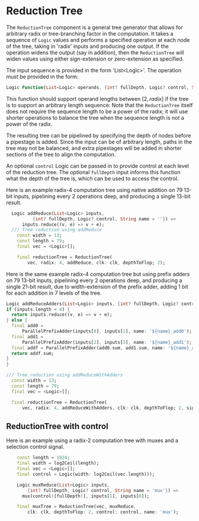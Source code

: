 # Reduction Tree

The `ReductionTree` component is a general tree generator that allows for arbitrary radix or tree-branching factor in the computation.  It takes a sequence of `Logic` values and performs a specified operation at each node of the tree, taking in 'radix' inputs and producing one output.  If the operation widens the output (say in addition), then the `ReductionTree` will widen values using either sign-extension or zero-extension as specified.

The input sequence is provided in the form 'List\<Logic\>'.  The operation must be provided in the form:

 ```dart
 Logic Function(List<Logic> operands, {int? fullDepth, Logic? control, String name})
 ```

 This function should support operand lengths between $[2,radix]$ if the tree is to support an arbitrary length sequence: Note that the `ReductionTree` itself does not require the sequence length to be a power of the radix; it will use shorter operations to balance the tree when the sequence length is not a power of the radix.

The resulting tree can be pipelined by specifying the depth of nodes before a pipestage is added.  Since the input can be of arbitrary length, paths in the tree may not be balanced, and extra pipestages will be added in shorter sections of the tree to align the computation.

An optional `control` Logic can be passed in to provide control at each level of the reduction tree. The optional `fullDepth` input informs this function what the depth of the tree is, which can be used to access the control.

Here is an example radix-4 computation tree using native addition on 79 13-bit inputs, pipelining every 2 operations deep, and producing a single 13-bit result.

```dart
  Logic addReduce(List<Logic> inputs,
          {int? fullDepth, Logic? control, String name = ''}) =>
      inputs.reduce((v, e) => v + e);
  /// Tree reduction using addReduce
    const width = 13;
    const length = 79;
    final vec = <Logic>[];

    final reductionTree = ReductionTree(
        vec, radix: 4, addReduce, clk: clk, depthToFlop; 2);
  ```

Here is the same example radix-4 computation tree but using prefix adders on 79 13-bit inputs, pipelining every 2 operations deep, and producing a single 21-bit result, due to width-extension of the prefix adder, adding 1 bit for each addition in 7 levels of the tree.

  ```dart
Logic addReduceAdders(List<Logic> inputs, {int? fullDepth, Logic? control, String name = 'prefix'}) {
  if (inputs.length < 4) {
    return inputs.reduce((v, e) => v + e);
  } else {
    final add0 =
        ParallelPrefixAdder(inputs[0], inputs[1], name: '${name}_add0');
    final add1 =
        ParallelPrefixAdder(inputs[2], inputs[3], name: '${name}_add1');
    final addf = ParallelPrefixAdder(add0.sum, add1.sum, name: '${name}_addf');
    return addf.sum;
  }
}

  /// Tree reduction using addReduceWithAdders
    const width = 13;
    const length = 79;
    final vec = <Logic>[];

    final reductionTree = ReductionTree(
        vec, radix: 4, addReduceWithAdders, clk: clk, depthToFlop; 2, signExtend: true);
  ```

## ReductionTree with control  

  Here is an example using a radix-2 computation tree with muxes and a selection control signal.

```dart
    const length = 1024;
    final width = log2Ceil(length);
    final vec = <Logic>[];
    final control = Logic(width: log2Ceil(vec.length)));

    Logic muxReduce(List<Logic> inputs,
        {int? fullDepth, Logic? control, String name = 'mux'}) =>
      mux(control![fullDepth!], inputs[1], inputs[0]);

    final muxTree = ReductionTree(vec, muxReduce,
        clk: clk, depthToFlop: 2, control: control, name: 'mux');
```
